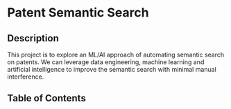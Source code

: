 # Patent Semantic Search

## Description

This project is to explore an ML/AI approach of automating semantic search on patents. We can leverage data engineering, 
machine learning and artificial intelligence to improve the semantic search with minimal manual interference. 

## Table of Contents